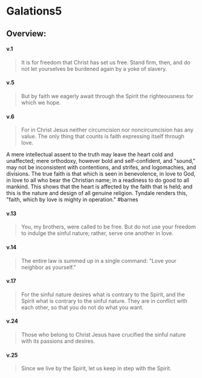 # Galations5

## Overview:


#### v.1
>It is for freedom that Christ has set us free. Stand firm, then, and do not let yourselves be burdened again by a yoke of slavery.

#### v.5
>But by faith we eagerly await through the Spirit the righteousness for which we hope.

#### v.6
>For in Christ Jesus neither circumcision nor noncircumcision has any value. The only thing that counts is faith expressing itself through love.

A mere intellectual assent to the truth may leave the heart cold and unaffected; mere orthodoxy, however bold and self-confident, and "sound," may not be inconsistent with contentions, and strifes, and logomachies, and divisions. The true faith is that which is seen in benevolence, in love to God, in love to all who bear the Christian name; in a readiness to do good to all mankind. This shows that the heart is affected by the faith that is held; and this is the nature and design of all genuine religion. Tyndale renders this, "faith, which by love is mighty in operation."
#barnes 

#### v.13
>You, my brothers, were called to be free. But do not use your freedom to indulge the sinful nature; rather, serve one another in love.

#### v.14
>The entire law is summed up in a single command: "Love your neighbor as yourself."

#### v.17
>For the sinful nature desires what is contrary to the Spirit, and the Spirit what is contrary to the sinful nature. They are in conflict with each other, so that you do not do what you want.

#### v.24
>Those who belong to Christ Jesus have crucified the sinful nature with its passions and desires.

#### v.25
>Since we live by the Spirit, let us keep in step with the Spirit.